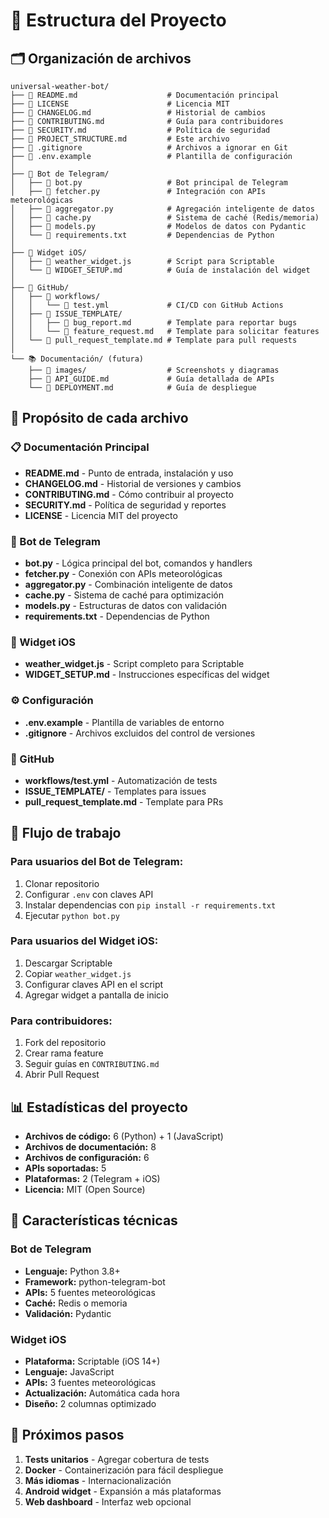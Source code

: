 # 📁 Estructura del Proyecto

## 🗂️ Organización de archivos

```
universal-weather-bot/
├── 📄 README.md                    # Documentación principal
├── 📄 LICENSE                      # Licencia MIT
├── 📄 CHANGELOG.md                 # Historial de cambios
├── 📄 CONTRIBUTING.md              # Guía para contribuidores
├── 📄 SECURITY.md                  # Política de seguridad
├── 📄 PROJECT_STRUCTURE.md         # Este archivo
├── 📄 .gitignore                   # Archivos a ignorar en Git
├── 📄 .env.example                 # Plantilla de configuración
│
├── 🤖 Bot de Telegram/
│   ├── 📄 bot.py                   # Bot principal de Telegram
│   ├── 📄 fetcher.py               # Integración con APIs meteorológicas
│   ├── 📄 aggregator.py            # Agregación inteligente de datos
│   ├── 📄 cache.py                 # Sistema de caché (Redis/memoria)
│   ├── 📄 models.py                # Modelos de datos con Pydantic
│   └── 📄 requirements.txt         # Dependencias de Python
│
├── 📱 Widget iOS/
│   ├── 📄 weather_widget.js        # Script para Scriptable
│   └── 📄 WIDGET_SETUP.md          # Guía de instalación del widget
│
├── 🔧 GitHub/
│   ├── 📁 workflows/
│   │   └── 📄 test.yml             # CI/CD con GitHub Actions
│   ├── 📁 ISSUE_TEMPLATE/
│   │   ├── 📄 bug_report.md        # Template para reportar bugs
│   │   └── 📄 feature_request.md   # Template para solicitar features
│   └── 📄 pull_request_template.md # Template para pull requests
│
└── 📚 Documentación/ (futura)
    ├── 📁 images/                  # Screenshots y diagramas
    ├── 📄 API_GUIDE.md             # Guía detallada de APIs
    └── 📄 DEPLOYMENT.md            # Guía de despliegue
```

## 🎯 Propósito de cada archivo

### 📋 Documentación Principal
- **README.md** - Punto de entrada, instalación y uso
- **CHANGELOG.md** - Historial de versiones y cambios
- **CONTRIBUTING.md** - Cómo contribuir al proyecto
- **SECURITY.md** - Política de seguridad y reportes
- **LICENSE** - Licencia MIT del proyecto

### 🤖 Bot de Telegram
- **bot.py** - Lógica principal del bot, comandos y handlers
- **fetcher.py** - Conexión con APIs meteorológicas
- **aggregator.py** - Combinación inteligente de datos
- **cache.py** - Sistema de caché para optimización
- **models.py** - Estructuras de datos con validación
- **requirements.txt** - Dependencias de Python

### 📱 Widget iOS
- **weather_widget.js** - Script completo para Scriptable
- **WIDGET_SETUP.md** - Instrucciones específicas del widget

### ⚙️ Configuración
- **.env.example** - Plantilla de variables de entorno
- **.gitignore** - Archivos excluidos del control de versiones

### 🔧 GitHub
- **workflows/test.yml** - Automatización de tests
- **ISSUE_TEMPLATE/** - Templates para issues
- **pull_request_template.md** - Template para PRs

## 🚀 Flujo de trabajo

### Para usuarios del Bot de Telegram:
1. Clonar repositorio
2. Configurar `.env` con claves API
3. Instalar dependencias con `pip install -r requirements.txt`
4. Ejecutar `python bot.py`

### Para usuarios del Widget iOS:
1. Descargar Scriptable
2. Copiar `weather_widget.js`
3. Configurar claves API en el script
4. Agregar widget a pantalla de inicio

### Para contribuidores:
1. Fork del repositorio
2. Crear rama feature
3. Seguir guías en `CONTRIBUTING.md`
4. Abrir Pull Request

## 📊 Estadísticas del proyecto

- **Archivos de código:** 6 (Python) + 1 (JavaScript)
- **Archivos de documentación:** 8
- **Archivos de configuración:** 6
- **APIs soportadas:** 5
- **Plataformas:** 2 (Telegram + iOS)
- **Licencia:** MIT (Open Source)

## 🎨 Características técnicas

### Bot de Telegram
- **Lenguaje:** Python 3.8+
- **Framework:** python-telegram-bot
- **APIs:** 5 fuentes meteorológicas
- **Caché:** Redis o memoria
- **Validación:** Pydantic

### Widget iOS
- **Plataforma:** Scriptable (iOS 14+)
- **Lenguaje:** JavaScript
- **APIs:** 3 fuentes meteorológicas
- **Actualización:** Automática cada hora
- **Diseño:** 2 columnas optimizado

## 🔄 Próximos pasos

1. **Tests unitarios** - Agregar cobertura de tests
2. **Docker** - Containerización para fácil despliegue
3. **Más idiomas** - Internacionalización
4. **Android widget** - Expansión a más plataformas
5. **Web dashboard** - Interfaz web opcional